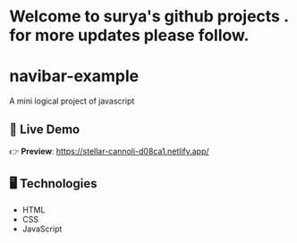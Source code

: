 


# Welcome to surya's github projects . for more updates please follow.



# navibar-example
A mini logical project of javascript




## 🔴 Live Demo

👉 **Preview**: https://stellar-cannoli-d08ca1.netlify.app/

## 🖥️ Technologies

- HTML
- CSS
- JavaScript

